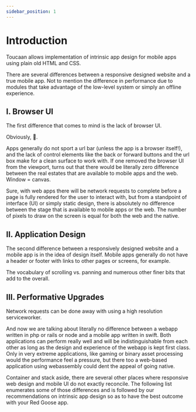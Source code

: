 ```yaml
---
sidebar_position: 1
---
```


# Introduction
Toucaan allows implementation of intrinsic app design for mobile apps using plain old HTML and CSS.


There are several differences between a responsive designed website and a true mobile app. Not to mention the difference in performance due to modules that take advantage of the low-level system or simply an offline experience.

## I. Browser UI

The first difference that comes to mind is the lack of browser UI. 
 
Obviously, 🙂. 
 
Apps generally do not sport a url bar (unless the app is a browser itself!), and the lack of control elements like the back or forward buttons and the url box make for a clean surface to work with. If one removed the browser UI from the viewport, turns out that there would be literally zero difference between the real estates that are available to mobile apps and the web. Window = canvas.

Sure, with web apps there will be network requests to complete before a page is fully rendered for the user to interact with, but from a standpoint of interface (UI) or simply static design, there is absolutely no difference between the stage that is available to mobile apps or the web. The number of pixels to draw on the screen is equal for both the web and the native. 

## II. Application Design
The second difference between a responsively designed website and a mobile app is in the idea of design itself. Mobile apps generally do not have a header or footer with links to other pages or screens, for example. 

The vocabulary of scrolling vs. panning and numerous other finer bits that add to the overall.

## III. Performative Upgrades

Network requests can be done away with using a high resolution serviceworker. 

And now we are talking about literally no difference between a webapp written in php or rails or node and a mobile app written in swift. Both applications can perform really well and will be indistinguishable from each other as long as the design and experience of the webapp is kept first class. Only in very extreme applications, like gaming or binary asset processing would the performance feel a pressure, but there too a web-based application using webassembly could dent the appeal of going native.

Container and stack aside, there are several other places where responsive web design and mobile UI do not exactly reconcile. The following list enumerates some of those differences and is followed by our recommendations on intrinsic app design so as to have the best outcome with your Red Goose app.

